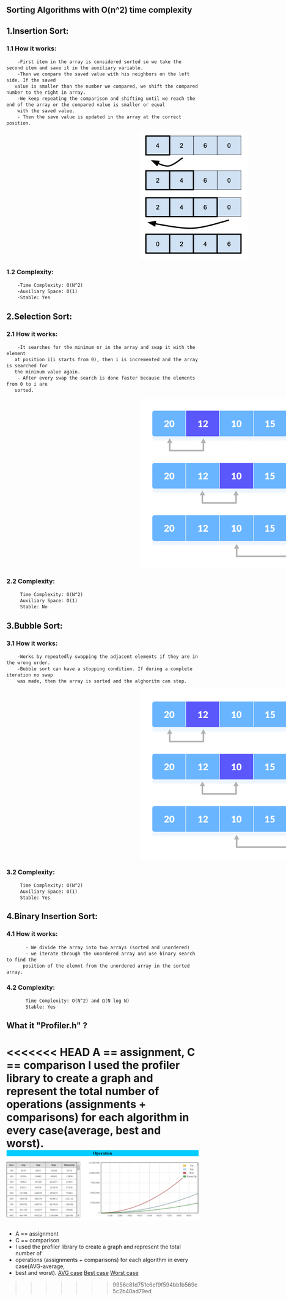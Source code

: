 ## Sorting Algorithms with O(n^2) time complexity
 ## 1.Insertion Sort:
 ###      1.1 How it works:
        -First item in the array is considered sorted so we take the second item and save it in the auxiliary variable.
        -Then we compare the saved value with his neighbors on the left side. If the saved
       value is smaller than the number we compared, we shift the compared number to the right in array.
        -We keep repeating the comparison and shifting until we reach the end of the array or the compared value is smaller or equal 
        with the saved value.
        - Then the save value is updated in the array at the correct position.

 <img src="Insertion.png" style="
    display: block;
    margin-left: 350px;
    margin-right: middle }">

 ###      1.2 Complexity:
        -Time Complexity: O(N^2)
        -Auxiliary Space: O(1) 
        -Stable: Yes
 
 ## 2.Selection Sort:
 ###      2.1 How it works:
        -It searches for the minimum nr in the array and swap it with the element 
       at position i(i starts from 0), then i is incremented and the array is searched for
       the minimum value again.
        - After every swap the search is done faster because the elements from 0 to i are 
       sorted.
<img src="Selection.png" style="
    display: block;
    margin-left: 350px;
    margin-right: middle }">

###       2.2 Complexity:
         Time Complexity: O(N^2)
         Auxiliary Space: O(1)
         Stable: No
  
 ## 3.Bubble Sort:
 ###      3.1 How it works:
        -Works by repeatedly swapping the adjacent elements if they are in the wrong order.
        -Bubble sort can have a stopping condition. If during a complete iteration no swap
        was made, then the array is sorted and the alghoritm can stop.
<img src="Selection.png" style="
    display: block;
    margin-left: 350px;
    margin-right: middle }">

 ###      3.2 Complexity:
         Time Complexity: O(N^2)
         Auxiliary Space: O(1)
         Stable: Yes
  
  ## 4.Binary Insertion Sort:
 ###      4.1 How it works:
           - We divide the array into two arrays (sorted and unordered)
           - we iterate through the unordered array and use binary search to find the
          position of the elemnt from the unordered array in the sorted array.
 ###      4.2 Complexity:
           Time Complexity: O(N^2) and Ω(N log N)
           Stable: Yes
 ## What it "Profiler.h" ?
<<<<<<< HEAD
    A == assignment, C == comparison
    I used the profiler library to create a graph and represent the total number of 
    operations (assignments + comparisons) for each algorithm in every case(average, best and worst).
<img src="AVG.png">
=======
 *  A == assignment
 *  C == comparison
 *  I used the profiler library to create a graph and represent the total number of 
 * operations (assignments + comparisons) for each algorithm in every case(AVG-average,
 * best and worst).
[AVG case](file:///C:/Users/abala/Desktop/CS/Year2/Sem1/OOP/Fundamental-Algorithms/Sorting%20Algorithms/report-AVG-20221016-193151.html)
[Best case](file:///C:/Users/abala/Desktop/CS/Year2/Sem1/OOP/Fundamental-Algorithms/Sorting%20Algorithms/report-Best-20221016-193204.html)
[Worst case](file:///C:/Users/abala/Desktop/CS/Year2/Sem1/OOP/Fundamental-Algorithms/Sorting%20Algorithms/report-Worst-20221016-193318.html)
 
>>>>>>> 9956c81d751e6ef9f594bb1b569e5c2b40ad79ed
